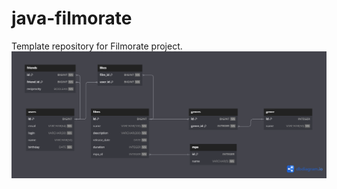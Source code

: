 # java-filmorate
Template repository for Filmorate project.
![Entity Relationship Diagram](/src/main/resources/ERD.png)
